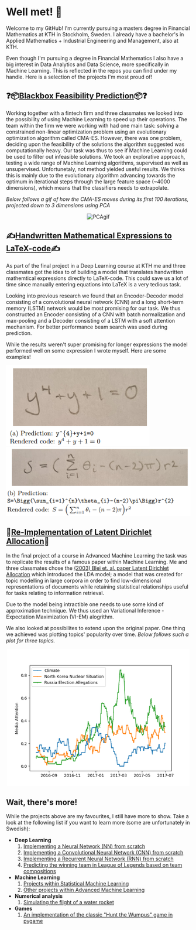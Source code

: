 # Well met! 👋

Welcome to my GitHub! I'm currently pursuing a masters degree in Financial Mathematics at KTH in Stockholm, Sweden. I already have a bachelor's in Applied Mathematics + Industrial Engineering and Management, also at KTH. 

Even though I'm pursuing a degree in Financial Mathematics I also have a big interest in Data Analytics and Data Science, more specifically in Machine Learning. This is reflected in the repos you can find under my handle. Here is a selection of the projects I'm most proud of!

## ❓📦[Blackbox Feasibility Prediction](https://github.com/KodAgge/Feasibility-Prediction)📦❓

Working together with a fintech firm and three classmates we looked into the possibility of using Machine Learning to speed up their operations. The team within the firm we were working with had one main task: solving a constrained non-linear optimization problem using an evolutionary optimization algorithm called CMA-ES. However, there was one problem, deciding upon the feasibility of the solutions the algorithm suggested was computationally heavy. Our task was thus to see if Machine Learning could be used to filter out infeasible solutions. We took an explorative approach, testing a wide range of Machine Learning algorithms, supervised as well as unsupervised. Unfortunetaly, not method yielded useful results. We thinks this is mainly due to the evolutionary algorithm advancing towards the optimum in iterational steps through the large feature space (~4000 dimensions), which means that the classifiers needs to extrapolate.

_Below follows a gif of how the CMA-ES moves during its first 100 iterations, projected down to 3 dimensions using PCA_

<p align="center">
  <img src="/images/PCA.gif" alt="PCAgif" width="750"/>
</p>

## ✍️[Handwritten Mathematical Expressions to LaTeX-code](https://github.com/KodAgge/Img2Latex)✍️
As part of the final project in a Deep Learning course at KTH me and three classmates got the idea to of building a model that translates handwritten mathemtical expressions directly to LaTeX-code. This could save us a lot of time since manually entering equations into LaTeX is a very tedious task.

Looking into previous research we found that an Encoder-Decoder model consisting of a convolutional neural network (CNN) and a long short-term memory (LSTM) network would be most promising for our task. We thus constructed an Encoder consisting of a CNN with batch normalization and max-pooling and a Decoder consisting of a LSTM with a soft attention mechanism. For better performance beam search was used during prediction.

While the results weren't super promising for longer expressions the model performed well on some expression I wrote myself. Here are some examples!

![Result A](/images/result_a.PNG)
![Result B](/images/result_b.PNG)


## 📰[Re-Implementation of Latent Dirichlet Allocation](https://github.com/Javigsv/LDA_AdML)📰

In the final project of a course in Advanced Machine Learning the task was to replicate the results of a famous paper within Machine Learning. Me and three classmates chose the 
[(2003) Blei et. al. paper Latent Dirichlet Allocation](https://github.com/Javigsv/LDA_AdML/blob/main/LDA%20paper.pdf) which introduced the LDA model; a model that was created for topic modelling in large corpora in order to find low-dimensional representations of documents while retaining statistical relationships useful for tasks relating to information retrieval.

Due to the model being intractible one needs to use some kind of approximation technique. We thus used an Variational Inference - Expectation Maximization (VI-EM) alogrithm.

We also looked at possibilites to extend upon the original paper. One thing we achieved was plotting topics' popularity over time. _Below follows such a plot for three topics._

<p align="center">
  <img src="/images/topicsovertime.png" alt="Topics over time" width="500"/>
</p>


## Wait, there's more!

While the projects above are my favourites, I still have more to show. Take a look at the following list if you want to learn more (some are unfortunately in Swedish):

* **Deep Learning**
  1. [Implementing a Neural Network (NN) from scratch](https://github.com/KodAgge/NNs-in-matlab)
  2. [Implementing a Convolutional Neural Network (CNN) from scratch](https://github.com/KodAgge/CNNs-in-matlab)
  3. [Implementing a Recurrent Neural Network (RNN) from scratch](https://github.com/KodAgge/RNNs-in-matlab)
  4. [Predicting the winning team in League of Legends based on team compositions](https://github.com/KodAgge/TeamCompositions)
* **Machine Learning**
  1. [Projects within Statistical Machine Learning](https://github.com/KodAgge/StatisticalMachineLearning)
  2. [Other projects within Advanced Machine Learning](https://github.com/KodAgge/AdvancedMachineLearning)
* **Numerical analysis**
  1. [Simulating the flight of a water rocket](https://github.com/KodAgge/WaterRocketSimulation)
* **Games**
  1. [An implementation of the classic "Hunt the Wumpus" game in pygame](https://github.com/KodAgge/Wumpus)

<!--
**KodAgge/KodAgge** is a ✨ _special_ ✨ repository because its `README.md` (this file) appears on your GitHub profile.

Here are some ideas to get you started:

- 🔭 I’m currently working on ...
- 🌱 I’m currently learning ...
- 👯 I’m looking to collaborate on ...
- 🤔 I’m looking for help with ...
- 💬 Ask me about ...
- 📫 How to reach me: ...
- 😄 Pronouns: ...
- ⚡ Fun fact: ...
-->
